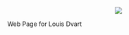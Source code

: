 <p align="center">
	<img src="https://github.com/louis-dvart/web/raw/master/src/assets/logo.png" />
	<p>Web Page for Louis Dvart</p>
</p>


